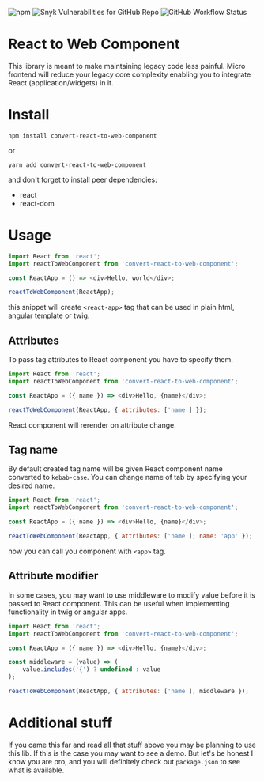 ![npm](https://img.shields.io/npm/v/convert-react-to-web-component)
![Snyk Vulnerabilities for GitHub Repo](https://img.shields.io/snyk/vulnerabilities/github/SIL0RAK/convert-react-to-web-component)
![GitHub Workflow Status](https://img.shields.io/github/workflow/status/SIL0RAK/convert-react-to-web-component/Node.js%20CI)


# React to Web Component

  This library is meant to make maintaining legacy code less painful. Micro frontend will reduce your legacy core complexity enabling you to integrate React (application/widgets) in it.

# Install

    npm install convert-react-to-web-component
    
 or

    yarn add convert-react-to-web-component

and don't forget to install peer dependencies:
    
   * react
   * react-dom

# Usage

```javascript
import React from 'react';
import reactToWebComponent from 'convert-react-to-web-component';

const ReactApp = () => <div>Hello, world</div>;

reactToWebComponent(ReactApp);
```

this snippet will create `<react-app>` tag that can be used in plain html, angular template or twig.

## Attributes

To pass tag attributes to React component you have to specify them.

```javascript
import React from 'react';
import reactToWebComponent from 'convert-react-to-web-component';

const ReactApp = ({ name }) => <div>Hello, {name}</div>;

reactToWebComponent(ReactApp, { attributes: ['name'] });
```

React component will rerender on attribute change.

## Tag name

By default created tag name will be given React component name converted to `kebab-case`. You can change name of tab by specifying your desired name.

```javascript
import React from 'react';
import reactToWebComponent from 'convert-react-to-web-component';

const ReactApp = ({ name }) => <div>Hello, {name}</div>;

reactToWebComponent(ReactApp, { attributes: ['name']; name: 'app' });
```

now you can call you component with `<app>` tag.

## Attribute modifier

In some cases, you may want to use middleware to modify value before it is passed to React component. This can be useful when implementing functionality in twig or angular apps.

```javascript
import React from 'react';
import reactToWebComponent from 'convert-react-to-web-component';

const ReactApp = ({ name }) => <div>Hello, {name}</div>;

const middleware = (value) => (
    value.includes('{') ? undefined : value
);

reactToWebComponent(ReactApp, { attributes: ['name'], middleware });
```
# Additional stuff

If you came this far and read all that stuff above you may be planning to use this lib. If this is the case you may want to see a demo. But let's be honest I know you are pro, and you will definitely check out `package.json` to see what is available.